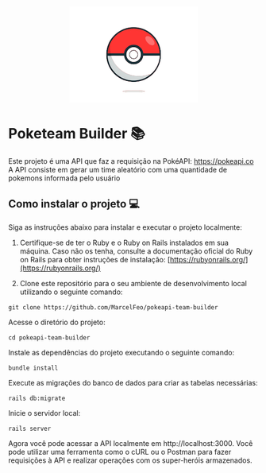 <p align="center">
  <img src="pokeball-PhotoRoom.png-PhotoRoom.png" alt="Descrição da imagem">
</p>


# Poketeam Builder 📚

Este projeto é uma API que faz a requisição na PokéAPI: https://pokeapi.co
A API consiste em gerar um time aleatório com uma quantidade de pokemons informada pelo usuário

## Como instalar o projeto 💻

Siga as instruções abaixo para instalar e executar o projeto localmente:

1. Certifique-se de ter o Ruby e o Ruby on Rails instalados em sua máquina. Caso não os tenha, consulte a documentação oficial do Ruby on Rails para obter instruções de instalação: [https://rubyonrails.org/](https://rubyonrails.org/)

2. Clone este repositório para o seu ambiente de desenvolvimento local utilizando o seguinte comando:

```shell
git clone https://github.com/MarcelFeo/pokeapi-team-builder
```

Acesse o diretório do projeto:

```shell
cd pokeapi-team-builder
```
Instale as dependências do projeto executando o seguinte comando:

```shell
bundle install
```

Execute as migrações do banco de dados para criar as tabelas necessárias:

```shell
rails db:migrate
```

Inicie o servidor local:

```shell
rails server
```

Agora você pode acessar a API localmente em http://localhost:3000. Você pode utilizar uma ferramenta como o cURL ou o Postman para fazer requisições à API e realizar operações com os super-heróis armazenados.
